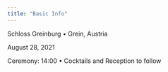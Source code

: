 ```yaml
---
title: "Basic Info"
---
```


Schloss Greinburg • Grein, Austria

August 28, 2021

Ceremony: 14:00 • Cocktails and Reception to follow